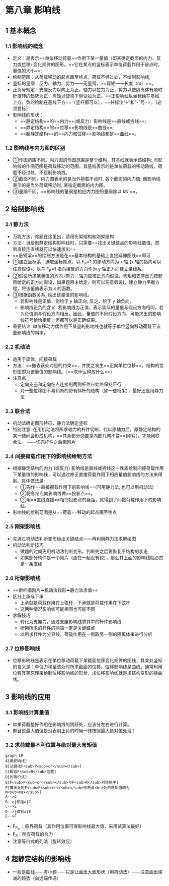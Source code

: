 # 第八章 影响线  
## 1 基本概念  

### 1.1 影响线的概念  

- 定义：是表示==单位移动荷载==作用下某一量值（即某确定截面的内力、反力或位移) 变化规律的图形。==它在某点的竖标表示单位荷载作用于该点时，量值的大小==;  
- 绘制范围：从荷载移动的起点画至终点，荷载不经过处，不绘制影响线;  
- 竖标的量纲：反力、轴力、剪力——无量纲，==弯矩——长度（m）==。  
- 正负号规定：支座反力以向上为正，轴力以拉力为正，剪力以使隔离体有顺时针旋转的趋势为正，弯矩以使梁下侧受拉为正。==正影响线纵坐标绘在基线上方，负的绘制在基线下方==（竖杆都可以），==并标注“+”和“-”号==。（必须要标）  
- 影响线的形状：
	- ==静定结构==的==内力==(或反力）影响线是==直线或折线==;
	- ==静定结构==的==位移==影响线是==曲线==;
	- ==超静定结构==的==内力和位移==影响线都是==曲线==。  

### 1.2 影响线与内力图的区别  

- ①作图范围不同。内力图的作图范围是整个结构，其基线就表示该结构; 而影响线的作图范围是荷载移动的范围，其基线表示的是单位荷载的移动路线，荷载不经过处，不绘制影响线。  
- ②截面不同。内力图表示的是当外荷载不动时, 各个截面的内力值; 而影响线表示的是当外荷载移动时, 某指定截面的内力图。  
- ③量纲不同。==影响线的量纲是相应内力图的量纲除以 kN ==。  

## 2 绘制影响线  

### 2.1 静力法

- 万能方法，难题在这里出，适用桁架结构和刚架结构
- 方法：当绘制静定结构影响线时，只需要==找出关键结点的影响线数值，然后直接连直线就可以快速求出==  
- ==悬臂梁==的绘制方法是在==基本结构的基础上直接延伸图线==即可  
- ①建立坐标系：选取坐标原点，以 F<sub>P</sub>=1 的移动方向为 x 轴 (x 轴的指向可以任意假设)，以与 F<sub>P</sub>=1 指向相反的方向作为 y 轴正方向建立坐标系。
- ②假设所求某量值的方向 (剪力、轴力应按正方向假设，弯矩和支座反力按题目给定的正方向假设，如果题目未给定，则可以任意假设)，建立静力平衡方程，将该量值表示为 x 的函数。  
- ③根据函数关系, 绘出该量值的影响线。  
	- 若影响线是正值，则绘于 y 轴正向; 反之，绘于 y 轴负向。  
	- 影响线正负的含义: 若影响线为正值，表示实际的量值与假设方向相同，若为负值则与假设方向相反。因此，量值的不同假设方向，可能求出的影响线符号恰恰相反，但都可以是正确结果。  
- 重要结论: 单位移动力偶作用下某量的影响线也就等于单位竖向移动荷载下该量影响线的斜率。  

### 2.2 机动法

- 适用于梁体，间接荷载
- 方法：==撤去该处对应的约束==，并使之发生==正向单位位移==，结构的变形图即为该量值的影响线。（==求什么释放什么==）
- 注意点
	- 定向支座和定向结点连接的两侧杆件应始终保持平行  
	- 对一些位移图不易判断的带有斜杆的结构（如一些桁架），最好还是用静力法

### 2.3 联合法  

- 机动法确定图形特征，静力法确定竖标
- 特别注意: 在用机动法将所求轴力的杆件切断，代以原轴力后，原静定结构的某一结间会形成机构，==其余部分仍要是内部几何不变==(刚片)，才能用联合法。 ——切完杆件之后画刚片 

### 2.4 间接荷载作用下的影响线绘制方法  

- 根据静定结构的内力 (或反力) 影响线是直线或折线这一性质绘制间接荷载作用下某量值的影响线，可以通过修正直接荷载作用下相应量值影响线的方法来得到。具体做法是:  
	- ①先作==直接荷载作用下的影响线==(可用静力法, 也可以用机动法)  
	- ②将各结点向影响线做==投影点==。  
	- ②用==直线连接==相邻投影点的竖距，就得到了间接荷载作用下的影响线。  
- 影响线的绘制范围是从==荷载==移动的起点画至终点

### 2.5 刚架影响线  

- 先通过机动法判断变形标出关键结点——再利用静力法求解绘图  
- 机动法判断技巧  
	- 做题的时候先用机动法判断变形，判断完之后要恢复原结构的状态  
	- 如果部分构件是一个刚片（连在一起没有铰），那么其上面的影响线就必然是一条直线  

### 2.6 桁架影响线  

- ==断杆画刚片➠机动法找形➠静力法求值==
- 区分上承与下承  
	- 上承就是荷载作用在上弦杆，下承就是荷载作用在下弦杆  
	- 这两种情况影响线可能相同也可能不同  
- 求解技巧  
	- 转化为支座力，通过支座影响线求其中的杆件影响线  
	- 桁架所求的杆件的两端一定是关键结点  
	- 以所求杆件为分界线，荷载作用在一侧取另一侧的隔离体来进行分析  

### 2.7 位移影响线  

- 位移影响线是表示在单位移动荷载下某截面位移变化规律的图线，其某处竖标的含义是：单位力移至该处时所求截面的位移。位移影响线是曲线。通常利用位移互等原理来绘制位移影响线的形状，求位移影响线就是求结构变形的挠曲线。  

## 3 影响线的应用  

### 3.1 影响线计算量值  

- 如果荷载整好作用在影响线的跳跃处，应该分左右进行计算。
- 题目说最大值但是没表明正负的时候一律按照最大绝对值处理！

### 3.2 求荷载最不利位置与绝对最大弯矩值

```mermaid
graph LR
A[画影响线]
B[试算找F<sub>P<sub>cr</sub></sub>]
C[假设F<sub>R</sub>位置]
D[列等价式]
E[F<sub>P<sub>cr</sub></sub>与F<sub>R</sub>对称居中]
F[算出此时F<sub>P<sub>cr</sub></sub>作用点<br>处的弯矩值即为M<sub>max</sub>]
A-->C
B-->|相距a|C
C-->E
D-->|得到a|E
E-->F

```
- F<sub>P<sub>cr</sub></sub>：临界荷载（其作用位置可得影响线最大值，采用试算法最好）
- F<sub>R</sub>：所有荷载的合力
- 注意等价式的列法（旋转效应）

## 4 超静定结构的影响线  

- 一般是曲线——考小题——只是让画出大致形状（用机动法）——注意画出递减的趋势（向远端传递）  